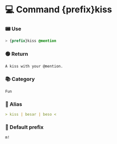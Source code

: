 # 💻 Command {prefix}kiss

### 📟 Use
```css
> {prefix}kiss @mention
```

### 🟢 Return
```md
A kiss with your @mention.
```

### 📚 Category
```md
Fun
```

### 📜 Alias
```md
> kiss | besar | beso <
```

### 🤖 Default prefix
```css
m!
```